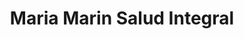 ---
title: "Maria Marin Salud Integral"
url: /carlet/maria-marin-salud-integral/
shop: suplementos nutricionales
---